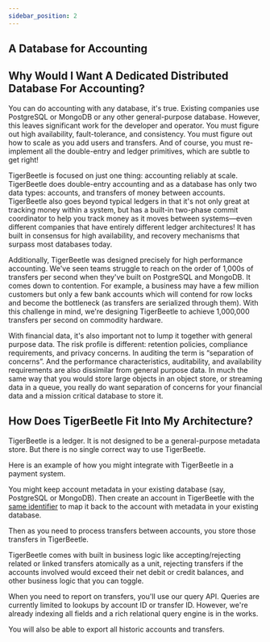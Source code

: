```yaml
---
sidebar_position: 2
---
```


## A Database for Accounting

## Why Would I Want A Dedicated Distributed Database For Accounting?

You can do accounting with any database, it's true. Existing companies use PostgreSQL or MongoDB or
any other general-purpose database. However, this leaves significant work for the developer and
operator. You must figure out high availability, fault-tolerance, and consistency. You must figure
out how to scale as you add users and transfers. And of course, you must re-implement all the
double-entry and ledger primitives, which are subtle to get right!

TigerBeetle is focused on just one thing: accounting reliably at scale. TigerBeetle does
double-entry accounting and as a database has only two data types: accounts, and transfers of money
between accounts. TigerBeetle also goes beyond typical ledgers in that it's not only great at
tracking money within a system, but has a built-in two-phase commit coordinator to help you track
money as it moves between systems—even different companies that have entirely different ledger
architectures! It has built in consensus for high availability, and recovery mechanisms that surpass
most databases today.

Additionally, TigerBeetle was designed precisely for high performance accounting. We've seen teams
struggle to reach on the order of 1,000s of transfers per second when they've built on PostgreSQL
and MongoDB. It comes down to contention. For example, a business may have a few million customers
but only a few bank accounts which will contend for row locks and become the bottleneck (as
transfers are serialized through them). With this challenge in mind, we're designing TigerBeetle to
achieve 1,000,000 transfers per second on commodity hardware.

With financial data, it's also important not to lump it together with general purpose data. The risk
profile is different: retention policies, compliance requirements, and privacy concerns. In auditing
the term is “separation of concerns”. And the performance characteristics, auditability, and
availability requirements are also dissimilar from general purpose data. In much the same way that
you would store large objects in an object store, or streaming data in a queue, you really do want
separation of concerns for your financial data and a mission critical database to store it.

## How Does TigerBeetle Fit Into My Architecture?

TigerBeetle is a ledger. It is not designed to be a general-purpose metadata store. But there is no
single correct way to use TigerBeetle.

Here is an example of how you might integrate with TigerBeetle in a payment system.

You might keep account metadata in your existing database (say, PostgreSQL or MongoDB). Then create
an account in TigerBeetle with the [same
identifier](./develop/data-modeling.md#reuse-foreign-identifier) to map it back to the account with
metadata in your existing database.

Then as you need to process transfers between accounts, you store those transfers in TigerBeetle.

TigerBeetle comes with built in business logic like accepting/rejecting related or linked transfers
atomically as a unit, rejecting transfers if the accounts involved would exceed their net debit or
credit balances, and other business logic that you can toggle.

When you need to report on transfers, you'll use our query API. Queries are currently limited to
lookups by account ID or transfer ID. However, we're already indexing all fields and a rich
relational query engine is in the works.

You will also be able to export all historic accounts and transfers.
